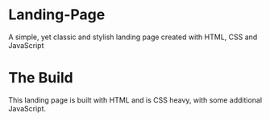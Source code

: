 # Landing-Page
A simple, yet classic and stylish landing page created with HTML, CSS and JavaScript 

# The Build
This landing page is built with HTML and is CSS heavy, with some additional JavaScript. 